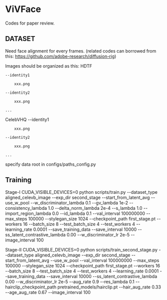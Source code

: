# ViVFace
Codes for paper review.

## DATASET
Need face alignment for every frames. (related codes can borrowed from this: https://github.com/adobe-research/diffusion-rig)

Images should be organized as this:
HDTF

	--identity1
 
		xxx.png
  
	--identity2
 
		xxx.png
  
	...
 
CelebVHQ
	--identity1
 
		xxx.png
  
	--identity2
 
		xxx.png
  
	...

specify data root in configs/paths_config.py

## Training
Stage-I
CUDA_VISIBLE_DEVICES=0 python scripts/train.py --dataset_type aligned_celevb_image --exp_dir second_stage  --start_from_latent_avg --use_w_pool --w_discriminator_lambda 0.1 --gv_lambda 1e-2 --consistency_lambda 1.0 --delta_norm_lambda 2e-4 --s_lambda 1.0 --import_region_lambda 0.0 --id_lambda 0.1 --val_interval 100000000 --max_steps 100000 --stylegan_size 1024 --checkpoint_path first_stage.pt --workers 16 --batch_size 8 --test_batch_size 4 --test_workers 4 --learning_rate 0.0001 --save_training_data --save_interval 10000 --ss_latent_contrastive_lambda 0.00 --w_discriminator_lr 2e-5  --image_interval 100

Stage-II
CUDA_VISIBLE_DEVICES=0 python scripts/train_second_stage.py --dataset_type aligned_celevb_image --exp_dir second_stage  --start_from_latent_avg --use_w_pool --val_interval 100000000 --max_steps 100000 --stylegan_size 1024 --checkpoint_path first_stage.pt --workers 16 --batch_size 8 --test_batch_size 4 --test_workers 4 --learning_rate 0.0001 --save_training_data --save_interval 10000 --ss_latent_contrastive_lambda 0.00 --w_discriminator_lr 2e-5 --aug_rate 0.9 --res_lambda 0.1 --hairclip_checkpoint_path pretrained_models/hairclip.pt --hair_aug_rate 0.33 --age_aug_rate 0.67 --image_interval 100
